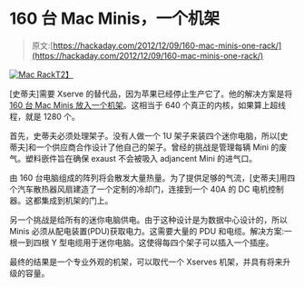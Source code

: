 # 160 台 Mac Minis，一个机架

> 原文:[https://hackaday.com/2012/12/09/160-mac-minis-one-rack/](https://hackaday.com/2012/12/09/160-mac-minis-one-rack/)

[![Mac Rack](../Images/734e63b18d3b445ead87399537ea662a.png)T2】](http://hackaday.com/2012/12/09/160-mac-minis-one-rack/macrack/)

[史蒂夫]需要 Xserve 的替代品，因为苹果已经停止生产它了。他的解决方案是将 [160 台 Mac Minis 放入一个机架](http://simbimbo.wordpress.com/2012/11/13/time-to-light-the-fires-and-kick-the-tires/ "Mac Mini Rack")。这相当于 640 个真正的内核，如果算上超线程，就是 1280 个。

首先，史蒂夫必须处理架子。没有人做一个 1U 架子来装四个迷你电脑，所以[史蒂夫]和一个供应商合作设计了他自己的架子。曾经的挑战是管理每辆 Mini 的废气。塑料嵌件旨在确保 exaust 不会被吸入 adjancent Mini 的进气口。

由 160 台电脑组成的阵列将会散发大量热量。为了提供足够的气流，[史蒂夫]用四个汽车散热器风扇建造了一个定制的冷却门，连接到一个 40A 的 DC 电机控制器。这都集成到机架的门上。

另一个挑战是给所有的迷你电脑供电。由于这种设计是为数据中心设计的，所以 Minis 必须从配电装置(PDU)获取电力。这需要大量的 PDU 和电缆。解决方案:一根一到四根 Y 型电缆用于迷你电脑。这使得每四个架子可以插入一个插座。

最终的结果是一个专业外观的机架，可以取代一个 Xserves 机架，并具有将来升级的容量。